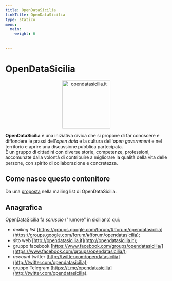 ```yaml
---
title: OpenDataSicilia
linkTitle: OpenDataSicilia
type: statico
menu:
  main:
    weight: 6
	
	
---
```



# OpenDataSicilia

<p align="center"> <a href="http://opendatasicilia.it/" target="_blank"><img src="http://wp.ondata.it/sicilia/wp-content/uploads/sites/2/2018/07/opendatasicilia.png" width="150" class="immagonobox"   title="opendatasicilia.it"></a>
</p>

**OpenDataSicilia** è una iniziativa civica che si propone di far conoscere e diffondere le prassi dell'_open data_ e la cultura dell'_open government_ e nel territorio e aprire una discussione pubblica partecipata.<br>
È un gruppo di cittadini con diverse storie, competenze, professioni, accomunate dalla volontà di contribuire a migliorare la qualità della vita delle persone, con spirito di collaborazione e concretezza.

## Come nasce questo contenitore

Da una [proposta](https://groups.google.com/d/msg/opendatasicilia/chsV6FZg1qI/dFvHx_u-EAAJ) nella mailing list di OpenDataSicilia.

## Anagrafica

OpenDataSicilia fa _scruscio_ ("rumore" in siciliano) qui:

- _mailing list_ [https://groups.google.com/forum/#!forum/opendatasicilia](https://groups.google.com/forum/#!forum/opendatasicilia);
- sito web [http://opendatasicilia.it](http://opendatasicilia.it);
- gruppo facebook [https://www.facebook.com/groups/opendatasicilia/](https://www.facebook.com/groups/opendatasicilia/);
- _account_ twitter [http://twitter.com/opendatasicilia](http://twitter.com/opendatasicilia);
- gruppo Telegram [https://t.me/opendatasicilia](http://twitter.com/opendatasicilia).
